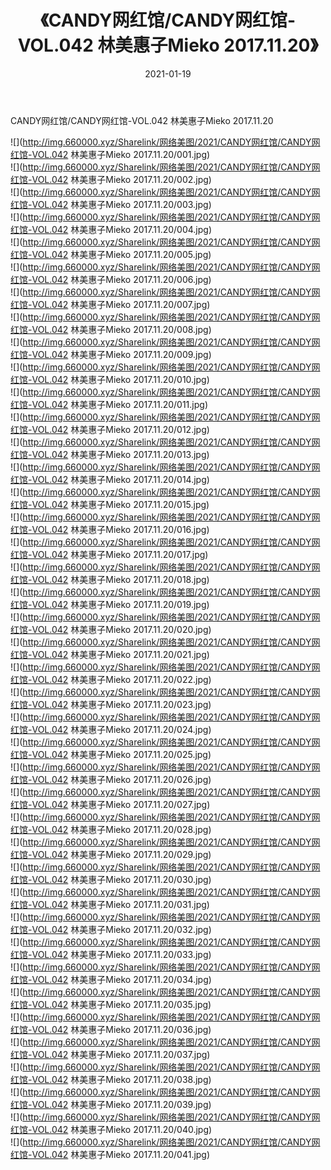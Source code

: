 ﻿---
layout: post
title:  《CANDY网红馆/CANDY网红馆-VOL.042 林美惠子Mieko 2017.11.20》
date:   2021-01-19
img: http://img.660000.xyz/Sharelink/网络美图/2021/CANDY网红馆/CANDY网红馆-VOL.042 林美惠子Mieko 2017.11.20/000.jpg
categories: [美女, 清纯, 唯美]
---

CANDY网红馆/CANDY网红馆-VOL.042 林美惠子Mieko 2017.11.20

 ![](http://img.660000.xyz/Sharelink/网络美图/2021/CANDY网红馆/CANDY网红馆-VOL.042 林美惠子Mieko 2017.11.20/001.jpg) <br>![](http://img.660000.xyz/Sharelink/网络美图/2021/CANDY网红馆/CANDY网红馆-VOL.042 林美惠子Mieko 2017.11.20/002.jpg) <br>![](http://img.660000.xyz/Sharelink/网络美图/2021/CANDY网红馆/CANDY网红馆-VOL.042 林美惠子Mieko 2017.11.20/003.jpg) <br>![](http://img.660000.xyz/Sharelink/网络美图/2021/CANDY网红馆/CANDY网红馆-VOL.042 林美惠子Mieko 2017.11.20/004.jpg) <br>![](http://img.660000.xyz/Sharelink/网络美图/2021/CANDY网红馆/CANDY网红馆-VOL.042 林美惠子Mieko 2017.11.20/005.jpg) <br>![](http://img.660000.xyz/Sharelink/网络美图/2021/CANDY网红馆/CANDY网红馆-VOL.042 林美惠子Mieko 2017.11.20/006.jpg) <br>![](http://img.660000.xyz/Sharelink/网络美图/2021/CANDY网红馆/CANDY网红馆-VOL.042 林美惠子Mieko 2017.11.20/007.jpg) <br>![](http://img.660000.xyz/Sharelink/网络美图/2021/CANDY网红馆/CANDY网红馆-VOL.042 林美惠子Mieko 2017.11.20/008.jpg) <br>![](http://img.660000.xyz/Sharelink/网络美图/2021/CANDY网红馆/CANDY网红馆-VOL.042 林美惠子Mieko 2017.11.20/009.jpg) <br>![](http://img.660000.xyz/Sharelink/网络美图/2021/CANDY网红馆/CANDY网红馆-VOL.042 林美惠子Mieko 2017.11.20/010.jpg) <br>![](http://img.660000.xyz/Sharelink/网络美图/2021/CANDY网红馆/CANDY网红馆-VOL.042 林美惠子Mieko 2017.11.20/011.jpg) <br>![](http://img.660000.xyz/Sharelink/网络美图/2021/CANDY网红馆/CANDY网红馆-VOL.042 林美惠子Mieko 2017.11.20/012.jpg) <br>![](http://img.660000.xyz/Sharelink/网络美图/2021/CANDY网红馆/CANDY网红馆-VOL.042 林美惠子Mieko 2017.11.20/013.jpg) <br>![](http://img.660000.xyz/Sharelink/网络美图/2021/CANDY网红馆/CANDY网红馆-VOL.042 林美惠子Mieko 2017.11.20/014.jpg) <br>![](http://img.660000.xyz/Sharelink/网络美图/2021/CANDY网红馆/CANDY网红馆-VOL.042 林美惠子Mieko 2017.11.20/015.jpg) <br>![](http://img.660000.xyz/Sharelink/网络美图/2021/CANDY网红馆/CANDY网红馆-VOL.042 林美惠子Mieko 2017.11.20/016.jpg) <br>![](http://img.660000.xyz/Sharelink/网络美图/2021/CANDY网红馆/CANDY网红馆-VOL.042 林美惠子Mieko 2017.11.20/017.jpg) <br>![](http://img.660000.xyz/Sharelink/网络美图/2021/CANDY网红馆/CANDY网红馆-VOL.042 林美惠子Mieko 2017.11.20/018.jpg) <br>![](http://img.660000.xyz/Sharelink/网络美图/2021/CANDY网红馆/CANDY网红馆-VOL.042 林美惠子Mieko 2017.11.20/019.jpg) <br>![](http://img.660000.xyz/Sharelink/网络美图/2021/CANDY网红馆/CANDY网红馆-VOL.042 林美惠子Mieko 2017.11.20/020.jpg) <br>![](http://img.660000.xyz/Sharelink/网络美图/2021/CANDY网红馆/CANDY网红馆-VOL.042 林美惠子Mieko 2017.11.20/021.jpg) <br>![](http://img.660000.xyz/Sharelink/网络美图/2021/CANDY网红馆/CANDY网红馆-VOL.042 林美惠子Mieko 2017.11.20/022.jpg) <br>![](http://img.660000.xyz/Sharelink/网络美图/2021/CANDY网红馆/CANDY网红馆-VOL.042 林美惠子Mieko 2017.11.20/023.jpg) <br>![](http://img.660000.xyz/Sharelink/网络美图/2021/CANDY网红馆/CANDY网红馆-VOL.042 林美惠子Mieko 2017.11.20/024.jpg) <br>![](http://img.660000.xyz/Sharelink/网络美图/2021/CANDY网红馆/CANDY网红馆-VOL.042 林美惠子Mieko 2017.11.20/025.jpg) <br>![](http://img.660000.xyz/Sharelink/网络美图/2021/CANDY网红馆/CANDY网红馆-VOL.042 林美惠子Mieko 2017.11.20/026.jpg) <br>![](http://img.660000.xyz/Sharelink/网络美图/2021/CANDY网红馆/CANDY网红馆-VOL.042 林美惠子Mieko 2017.11.20/027.jpg) <br>![](http://img.660000.xyz/Sharelink/网络美图/2021/CANDY网红馆/CANDY网红馆-VOL.042 林美惠子Mieko 2017.11.20/028.jpg) <br>![](http://img.660000.xyz/Sharelink/网络美图/2021/CANDY网红馆/CANDY网红馆-VOL.042 林美惠子Mieko 2017.11.20/029.jpg) <br>![](http://img.660000.xyz/Sharelink/网络美图/2021/CANDY网红馆/CANDY网红馆-VOL.042 林美惠子Mieko 2017.11.20/030.jpg) <br>![](http://img.660000.xyz/Sharelink/网络美图/2021/CANDY网红馆/CANDY网红馆-VOL.042 林美惠子Mieko 2017.11.20/031.jpg) <br>![](http://img.660000.xyz/Sharelink/网络美图/2021/CANDY网红馆/CANDY网红馆-VOL.042 林美惠子Mieko 2017.11.20/032.jpg) <br>![](http://img.660000.xyz/Sharelink/网络美图/2021/CANDY网红馆/CANDY网红馆-VOL.042 林美惠子Mieko 2017.11.20/033.jpg) <br>![](http://img.660000.xyz/Sharelink/网络美图/2021/CANDY网红馆/CANDY网红馆-VOL.042 林美惠子Mieko 2017.11.20/034.jpg) <br>![](http://img.660000.xyz/Sharelink/网络美图/2021/CANDY网红馆/CANDY网红馆-VOL.042 林美惠子Mieko 2017.11.20/035.jpg) <br>![](http://img.660000.xyz/Sharelink/网络美图/2021/CANDY网红馆/CANDY网红馆-VOL.042 林美惠子Mieko 2017.11.20/036.jpg) <br>![](http://img.660000.xyz/Sharelink/网络美图/2021/CANDY网红馆/CANDY网红馆-VOL.042 林美惠子Mieko 2017.11.20/037.jpg) <br>![](http://img.660000.xyz/Sharelink/网络美图/2021/CANDY网红馆/CANDY网红馆-VOL.042 林美惠子Mieko 2017.11.20/038.jpg) <br>![](http://img.660000.xyz/Sharelink/网络美图/2021/CANDY网红馆/CANDY网红馆-VOL.042 林美惠子Mieko 2017.11.20/039.jpg) <br>![](http://img.660000.xyz/Sharelink/网络美图/2021/CANDY网红馆/CANDY网红馆-VOL.042 林美惠子Mieko 2017.11.20/040.jpg) <br>![](http://img.660000.xyz/Sharelink/网络美图/2021/CANDY网红馆/CANDY网红馆-VOL.042 林美惠子Mieko 2017.11.20/041.jpg) <br>